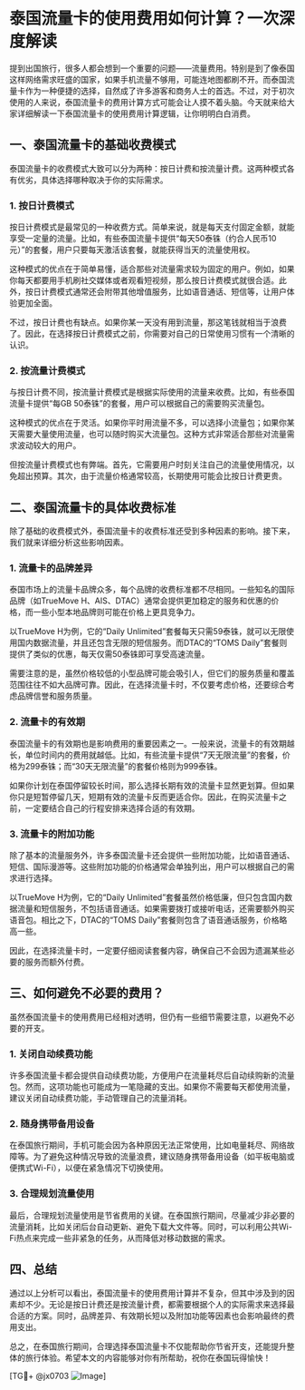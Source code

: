 # 泰国流量卡的使用费用如何计算？一次深度解读

提到出国旅行，很多人都会想到一个重要的问题——流量费用。特别是到了像泰国这样网络需求旺盛的国家，如果手机流量不够用，可能连地图都刷不开。而泰国流量卡作为一种便捷的选择，自然成了许多游客和商务人士的首选。不过，对于初次使用的人来说，泰国流量卡的费用计算方式可能会让人摸不着头脑。今天就来给大家详细解读一下泰国流量卡的使用费用计算逻辑，让你明明白白消费。

## 一、泰国流量卡的基础收费模式

泰国流量卡的收费模式大致可以分为两种：按日计费和按流量计费。这两种模式各有优劣，具体选择哪种取决于你的实际需求。

### 1. 按日计费模式

按日计费模式是最常见的一种收费方式。简单来说，就是每天支付固定金额，就能享受一定量的流量。比如，有些泰国流量卡提供“每天50泰铢（约合人民币10元）”的套餐，用户只要每天激活该套餐，就能获得当天的流量使用权。

这种模式的优点在于简单易懂，适合那些对流量需求较为固定的用户。例如，如果你每天都要用手机刷社交媒体或者观看短视频，那么按日计费模式就很合适。此外，按日计费模式通常还会附带其他增值服务，比如语音通话、短信等，让用户体验更加全面。

不过，按日计费也有缺点。如果你某一天没有用到流量，那这笔钱就相当于浪费了。因此，在选择按日计费模式之前，你需要对自己的日常使用习惯有一个清晰的认识。

### 2. 按流量计费模式

与按日计费不同，按流量计费模式是根据实际使用的流量来收费。比如，有些泰国流量卡提供“每GB 50泰铢”的套餐，用户可以根据自己的需要购买流量包。

这种模式的优点在于灵活。如果你平时用流量不多，可以选择小流量包；如果你某天需要大量使用流量，也可以随时购买大流量包。这种方式非常适合那些对流量需求波动较大的用户。

但按流量计费模式也有弊端。首先，它需要用户时刻关注自己的流量使用情况，以免超出预算。其次，由于流量价格通常较高，长期使用可能会比按日计费更贵。

## 二、泰国流量卡的具体收费标准

除了基础的收费模式外，泰国流量卡的收费标准还受到多种因素的影响。接下来，我们就来详细分析这些影响因素。

### 1. 流量卡的品牌差异

泰国市场上的流量卡品牌众多，每个品牌的收费标准都不尽相同。一些知名的国际品牌（如TrueMove H、AIS、DTAC）通常会提供更加稳定的服务和优惠的价格，而一些小型本地品牌则可能在价格上更具竞争力。

以TrueMove H为例，它的“Daily Unlimited”套餐每天只需59泰铢，就可以无限使用国内数据流量，并且还包含无限的短信服务。而DTAC的“TOMS Daily”套餐则提供了类似的优惠，每天仅需50泰铢即可享受高速流量。

需要注意的是，虽然价格较低的小型品牌可能会吸引人，但它们的服务质量和覆盖范围往往不如大品牌可靠。因此，在选择流量卡时，不仅要考虑价格，还要综合考虑品牌信誉和服务质量。

### 2. 流量卡的有效期

泰国流量卡的有效期也是影响费用的重要因素之一。一般来说，流量卡的有效期越长，单位时间内的费用就越低。比如，有些流量卡提供“7天无限流量”的套餐，价格为299泰铢；而“30天无限流量”的套餐价格则为999泰铢。

如果你计划在泰国停留较长时间，那么选择长期有效的流量卡显然更划算。但如果你只是短暂停留几天，短期有效的流量卡反而更适合你。因此，在购买流量卡之前，一定要结合自己的行程安排来选择合适的有效期。

### 3. 流量卡的附加功能

除了基本的流量服务外，许多泰国流量卡还会提供一些附加功能，比如语音通话、短信、国际漫游等。这些附加功能的价格通常会单独列出，用户可以根据自己的需求进行选择。

以TrueMove H为例，它的“Daily Unlimited”套餐虽然价格低廉，但只包含国内数据流量和短信服务，不包括语音通话。如果需要拨打或接听电话，还需要额外购买语音包。相比之下，DTAC的“TOMS Daily”套餐则包含了语音通话服务，价格略高一些。

因此，在选择流量卡时，一定要仔细阅读套餐内容，确保自己不会因为遗漏某些必要的服务而额外付费。

## 三、如何避免不必要的费用？

虽然泰国流量卡的使用费用已经相对透明，但仍有一些细节需要注意，以避免不必要的开支。

### 1. 关闭自动续费功能

许多泰国流量卡都会提供自动续费功能，方便用户在流量耗尽后自动续购新的流量包。然而，这项功能也可能成为一笔隐藏的支出。如果你不需要每天都使用流量，建议关闭自动续费功能，手动管理自己的流量消耗。

### 2. 随身携带备用设备

在泰国旅行期间，手机可能会因为各种原因无法正常使用，比如电量耗尽、网络故障等。为了避免这种情况导致的流量浪费，建议随身携带备用设备（如平板电脑或便携式Wi-Fi），以便在紧急情况下切换使用。

### 3. 合理规划流量使用

最后，合理规划流量使用是节省费用的关键。在泰国旅行期间，尽量减少非必要的流量消耗，比如关闭后台自动更新、避免下载大文件等。同时，可以利用公共Wi-Fi热点来完成一些非紧急的任务，从而降低对移动数据的需求。

## 四、总结

通过以上分析可以看出，泰国流量卡的使用费用计算并不复杂，但其中涉及到的因素却不少。无论是按日计费还是按流量计费，都需要根据个人的实际需求来选择最合适的方案。同时，品牌差异、有效期长短以及附加功能等因素也会影响最终的费用支出。

总之，在泰国旅行期间，合理选择泰国流量卡不仅能帮助你节省开支，还能提升整体的旅行体验。希望本文的内容能够对你有所帮助，祝你在泰国玩得愉快！

[TG💪+ @jx0703 ![Image](https://github.com/user-attachments/assets/dbca1d08-cadb-493c-b0ec-ad6f7a83f270)]